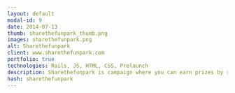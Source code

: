 ```yaml
---
layout: default
modal-id: 9
date: 2014-07-13
thumb: sharethefunpark_thumb.png
images: sharethefunpark.png
alt: Sharethefunpark
client: www.sharethefunpark.com
portfolio: true
technologies: Rails, JS, HTML, CSS, Prelaunch
description: Sharethefunpark is campaign where you can earn prizes by referring people to the website. I used a open source code available for the campaign in Rails 3 and upgraded it to Rails 4 and made design changes. I also added more features on top of it.
hash: sharethefunpark
---
```

